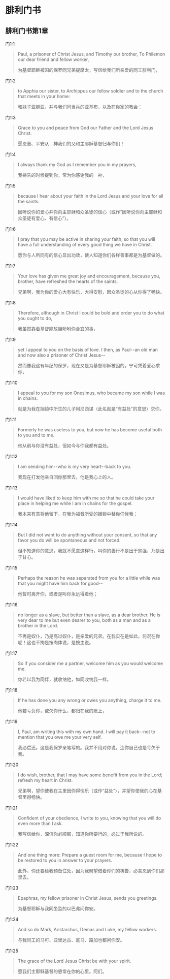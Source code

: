 # 腓利门书
## 腓利门书第1章
门1:1
> Paul, a prisoner of Christ Jesus, and Timothy our brother, To Philemon our dear friend and fellow worker,
>
> 为基督耶稣被囚的保罗同兄弟提摩太，写信给我们所亲爱的同工腓利门，


门1:2
> to Apphia our sister, to Archippus our fellow soldier and to the church that meets in your home:
>
> 和妹子亚腓亚，并与我们同当兵的亚基布，以及在你家的教会：


门1:3
> Grace to you and peace from God our Father and the Lord Jesus Christ.
>
> 愿恩惠、平安从　神我们的父和主耶稣基督归与你们！


门1:4
> I always thank my God as I remember you in my prayers,
>
> 我祷告的时候提到你，常为你感谢我的　神，


门1:5
> because I hear about your faith in the Lord Jesus and your love for all the saints.
>
> 因听说你的爱心并你向主耶稣和众圣徒的信心（或作“因听说你向主耶稣和众圣徒有爱心、有信心”）。


门1:6
> I pray that you may be active in sharing your faith, so that you will have a full understanding of every good thing we have in Christ.
>
> 愿你与人所同有的信心显出功效，使人知道你们各样善事都是为基督做的。


门1:7
> Your love has given me great joy and encouragement, because you, brother, have refreshed the hearts of the saints.
>
> 兄弟啊，我为你的爱心大有快乐，大得安慰，因众圣徒的心从你得了畅快。


门1:8
> Therefore, although in Christ I could be bold and order you to do what you ought to do,
>
> 我虽然靠着基督能放胆吩咐你合宜的事，


门1:9
> yet I appeal to you on the basis of love. I then, as Paul--an old man and now also a prisoner of Christ Jesus--
>
> 然而像我这有年纪的保罗，现在又是为基督耶稣被囚的，宁可凭着爱心求你，


门1:10
> I appeal to you for my son Onesimus, who became my son while I was in chains.
>
> 就是为我在捆锁中所生的儿子阿尼西谋（此名就是“有益处”的意思）求你。


门1:11
> Formerly he was useless to you, but now he has become useful both to you and to me.
>
> 他从前与你没有益处，但如今与你我都有益处。


门1:12
> I am sending him--who is my very heart--back to you.
>
> 我现在打发他亲自回你那里去，他是我心上的人。


门1:13
> I would have liked to keep him with me so that he could take your place in helping me while I am in chains for the gospel.
>
> 我本来有意将他留下，在我为福音所受的捆锁中替你伺候我；


门1:14
> But I did not want to do anything without your consent, so that any favor you do will be spontaneous and not forced.
>
> 但不知道你的意思，我就不愿意这样行，叫你的善行不是出于勉强，乃是出于甘心。


门1:15
> Perhaps the reason he was separated from you for a little while was that you might have him back for good--
>
> 他暂时离开你，或者是叫你永远得着他；


门1:16
> no longer as a slave, but better than a slave, as a dear brother. He is very dear to me but even dearer to you, both as a man and as a brother in the Lord.
>
> 不再是奴仆，乃是高过奴仆，是亲爱的兄弟。在我实在是如此，何况在你呢！这也不拘是按肉体说，是按主说。


门1:17
> So if you consider me a partner, welcome him as you would welcome me.
>
> 你若以我为同伴，就收纳他，如同收纳我一样。


门1:18
> If he has done you any wrong or owes you anything, charge it to me.
>
> 他若亏负你，或欠你什么，都归在我的账上，


门1:19
> I, Paul, am writing this with my own hand. I will pay it back--not to mention that you owe me your very self.
>
> 我必偿还。这是我保罗亲笔写的。我并不用对你说，连你自己也是亏欠于我。


门1:20
> I do wish, brother, that I may have some benefit from you in the Lord; refresh my heart in Christ.
>
> 兄弟啊，望你使我在主里因你得快乐（或作“益处”），并望你使我的心在基督里得畅快。


门1:21
> Confident of your obedience, I write to you, knowing that you will do even more than I ask.
>
> 我写信给你，深信你必顺服，知道你所要行的，必过于我所说的。


门1:22
> And one thing more: Prepare a guest room for me, because I hope to be restored to you in answer to your prayers.
>
> 此外，你还要给我预备住处，因为我盼望借着你们的祷告，必蒙恩到你们那里去。


门1:23
> Epaphras, my fellow prisoner in Christ Jesus, sends you greetings.
>
> 为基督耶稣与我同坐监的以巴弗问你安。


门1:24
> And so do Mark, Aristarchus, Demas and Luke, my fellow workers.
>
> 与我同工的马可、亚里达古、底马、路加也都问你安。


门1:25
> The grace of the Lord Jesus Christ be with your spirit.
>
> 愿我们主耶稣基督的恩常在你的心里。阿们。

